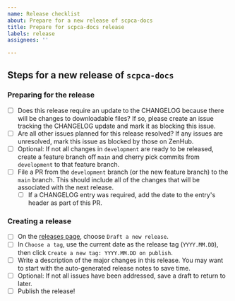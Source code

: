 ```yaml
---
name: Release checklist
about: Prepare for a new release of scpca-docs
title: Prepare for scpca-docs release
labels: release
assignees: ''

---
```


## Steps for a new release of `scpca-docs`
<!-- Please include any notes about what will be included in this release -->
<!-- e.g., you might want to mention if the release is related to a specific portal feature, like addition of AnnData objects -->
<!-- Update the title of this issue to reflect the contents of the release (e.g., Prepare for scpca-docs release: AnnData) -->

### Preparing for the release
- [ ] Does this release require an update to the CHANGELOG because there will be changes to downloadable files? If so, please create an issue tracking the CHANGELOG update and mark it as blocking this issue.
- [ ] Are all other issues planned for this release resolved? If any issues are unresolved, mark this issue as blocked by those on ZenHub.
- [ ] Optional: If not all changes in `development` are ready to be released, create a feature branch off `main` and cherry pick commits from `development` to that feature branch.
- [ ] File a PR from the `development` branch (or the new feature branch) to the `main` branch. This should include all of the changes that will be associated with the next release.
  - [ ] If a CHANGELOG entry was required, add the date to the entry's header as part of this PR.

### Creating a release
- [ ] On the [releases page](https://github.com/AlexsLemonade/scpca-nf/releases), choose `Draft a new release`.
- [ ] In `Choose a tag`, use the current date as the release tag (`YYYY.MM.DD`), then click `Create a new tag: YYYY.MM.DD on publish`.
- [ ] Write a description of the major changes in this release. You may want to start with the auto-generated release notes to save time.
- [ ] Optional: If not all issues have been addressed, save a draft to return to later.
- [ ] Publish the release!

